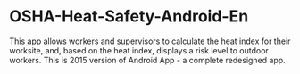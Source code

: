 # OSHA-Heat-Safety-Android-En
This app allows workers and supervisors to calculate the heat index for their worksite, and, based on the heat index, displays a risk level to outdoor workers.
This is 2015 version of Android App - a complete redesigned app.
